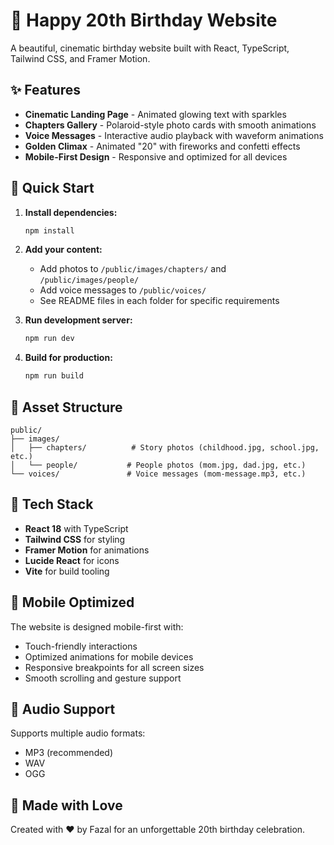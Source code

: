 # 🎉 Happy 20th Birthday Website

A beautiful, cinematic birthday website built with React, TypeScript, Tailwind CSS, and Framer Motion.

## ✨ Features

- **Cinematic Landing Page** - Animated glowing text with sparkles
- **Chapters Gallery** - Polaroid-style photo cards with smooth animations
- **Voice Messages** - Interactive audio playback with waveform animations
- **Golden Climax** - Animated "20" with fireworks and confetti effects
- **Mobile-First Design** - Responsive and optimized for all devices

## 🚀 Quick Start

1. **Install dependencies:**
   ```bash
   npm install
   ```

2. **Add your content:**
   - Add photos to `/public/images/chapters/` and `/public/images/people/`
   - Add voice messages to `/public/voices/`
   - See README files in each folder for specific requirements

3. **Run development server:**
   ```bash
   npm run dev
   ```

4. **Build for production:**
   ```bash
   npm run build
   ```

## 📁 Asset Structure

```
public/
├── images/
│   ├── chapters/          # Story photos (childhood.jpg, school.jpg, etc.)
│   └── people/           # People photos (mom.jpg, dad.jpg, etc.)
└── voices/               # Voice messages (mom-message.mp3, etc.)
```

## 🎨 Tech Stack

- **React 18** with TypeScript
- **Tailwind CSS** for styling
- **Framer Motion** for animations
- **Lucide React** for icons
- **Vite** for build tooling

## 📱 Mobile Optimized

The website is designed mobile-first with:
- Touch-friendly interactions
- Optimized animations for mobile devices
- Responsive breakpoints for all screen sizes
- Smooth scrolling and gesture support

## 🎵 Audio Support

Supports multiple audio formats:
- MP3 (recommended)
- WAV
- OGG

## 💝 Made with Love

Created with ❤️ by Fazal for an unforgettable 20th birthday celebration.